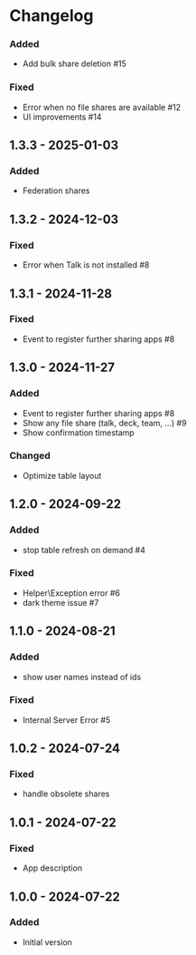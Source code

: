 # Changelog

### Added
- Add bulk share deletion #15

### Fixed
- Error when no file shares are available #12
- UI improvements #14

## 1.3.3 - 2025-01-03
### Added
- Federation shares

## 1.3.2 - 2024-12-03
### Fixed
- Error when Talk is not installed #8

## 1.3.1 - 2024-11-28
### Fixed
- Event to register further sharing apps #8

## 1.3.0 - 2024-11-27
### Added
- Event to register further sharing apps #8
- Show any file share (talk, deck, team, ...) #9
- Show confirmation timestamp

### Changed
- Optimize table layout

## 1.2.0 - 2024-09-22
### Added
- stop table refresh on demand #4

### Fixed
- Helper\Exception error #6
- dark theme issue #7

## 1.1.0 - 2024-08-21
### Added
- show user names instead of ids

### Fixed
- Internal Server Error #5

## 1.0.2 - 2024-07-24
### Fixed
- handle obsolete shares

## 1.0.1 - 2024-07-22
### Fixed
- App description

## 1.0.0 - 2024-07-22
### Added
- Initial version